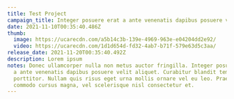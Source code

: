 ```yaml
---
title: Test Project
campaign_title: Integer posuere erat a ante venenatis dapibus posuere velit aliquet.
date: 2021-11-10T00:35:40.486Z
thumb:
  image: https://ucarecdn.com/a5b14c3b-139e-4969-963e-e04204dd2e92/
  video: https://ucarecdn.com/1d1d654d-fd32-4ab7-b71f-579e63d5c3aa/
release_date: 2021-11-20T00:35:40.492Z
description: Lorem ipsum
notes: Donec ullamcorper nulla non metus auctor fringilla. Integer posuere erat
  a ante venenatis dapibus posuere velit aliquet. Curabitur blandit tempus
  porttitor. Nullam quis risus eget urna mollis ornare vel eu leo. Praesent
  commodo cursus magna, vel scelerisque nisl consectetur et.
---
```

